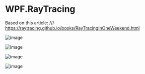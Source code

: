 # WPF.RayTracing
Based on this article:
/// https://raytracing.github.io/books/RayTracingInOneWeekend.html

![image](https://user-images.githubusercontent.com/16039308/193480857-4b85ecce-bf03-4d9c-b0eb-2fe9174ad51a.png)

![image](https://user-images.githubusercontent.com/16039308/193480933-db7f8df2-a77f-4ed7-af89-af6e9b8fd678.png)

![image](https://user-images.githubusercontent.com/16039308/193705845-b267017e-6675-4604-8a9e-f7bd9e4ec7fe.png)

![image](https://user-images.githubusercontent.com/16039308/193705724-46c77b81-d347-4f86-8417-76e2e1f7303a.png)


